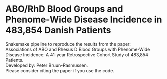 # ABO/RhD Blood Groups and Phenome-Wide Disease Incidence in 483,854 Danish Patients
Snakemake pipeline to reproduce the results from the paper: \
Associations of ABO and Rhesus D Blood Groups with Phenome-Wide Disease Incidence: A 41-year Retrospective Cohort Study of 483,854 Patients.\
Developed by: Peter Bruun-Rasmussen. \
Please consider citing the paper if you use the code.
